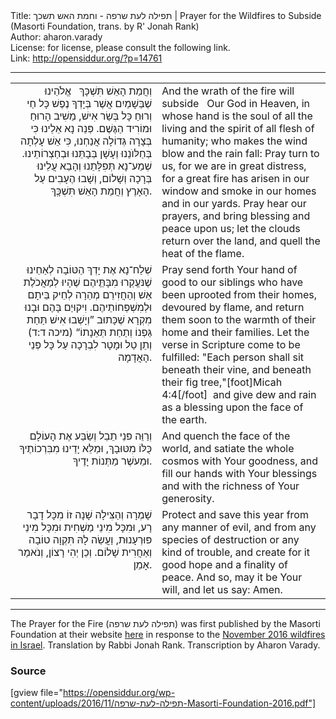 <html>
<head></head>
<body>
Title: תפילה לעת שרפה - וחמת האש תשכך | Prayer for the Wildfires to Subside (Masorti Foundation, trans. by R' Jonah Rank)<br />
Author: aharon.varady<br />
License: for license, please consult the following link.<br />
Link: <a href="http://opensiddur.org/?p=14761">http://opensiddur.org/?p=14761</a>
<p />
<hr />

<table style="margin-left: auto;margin-right: auto;">
<tbody>
<tr><td style="vertical-align:top;" width="46%">
<div class="liturgy" style="text-align: right;"><span lang="he">
וְחֲמַת הָאֵשׁ  תִּשְׁכָּךְ
&nbsp;
אֱלֹהֵינוּ שֶׁבַּשָׁמַיִם
אֲשֶׁר בְּיָדְךָ נֶפֶשׁ כָּל חַי
וְרוּחַ כָּל בְּשַׂר אִישׁ,
מַשִׁיב הָרוּחַ וּמוֹרִיד הַגֶּשֶׁם.
פְּנֵה נָא אֵלֵינוּ 
כִּי בְּצָרָה גְּדוֹלָה אֲנַחְנוּ,
כִּי אֵשׁ עָלְתָה בְּחַלּוֺנֵנוּ 
וְעָשָׁן בְּבָתֵּנוּ וּבְחַצְרוֹתֵינוּ.
שְׁמַע־נָא תְּפִלָּתֵנוּ 
וְהָבֵא עֲלֵינוּ בְּרָכָה וְשָׁלוֹם,
וְשָׁבוּ הֶעָבִים עַל הָאָרֶץ 
וְחֲמַת הָאֵשׁ תִּשְׁכְָּךְ.
</span></div></td>

<td style="vertical-align:top;" width="53%"><div class="english">
And the wrath of the fire will subside
&nbsp;
Our God in Heaven, 
in whose hand is the soul of all the living 
and the spirit of all flesh of humanity; 
who makes the wind blow and the rain fall: 
Pray turn to us, 
for we are in great distress, 
for a great fire has arisen in our window 
and smoke in our homes and in our yards. 
Pray hear our prayers, 
and bring blessing and peace upon us; 
let the clouds return over the land, 
and quell the heat of the flame. 
</div></td></tr>


<tr><td style="vertical-align:top;" width="46%">
<div class="liturgy" style="text-align: right;"><span lang="he">
שְׁלַח־נָא אֶת יָדְךְ הַטּוֹבָה 
לְאַחֵינוּ שֶׁנּעֱקְרוּ מִבָּתֵֶּיהֶם שֶׁהָיוּ
לְמַאֲכֹלֶת אֵשׁ 
וְהַחֲזִירֵם מְהֵרָה לְחֵיק בֵּיתָם 
וּלְמִשְׁפְּחוֹתֵיהֶם.
וִיקוּיַם בָּהֶם וּבָנוּ מִקְרָא שֶׁכָּתוּב
”וְיָשְׁבוּ אִישׁ תַּחַת גַּפְנוֹ 
וְתַחַת תְּאֵנָתוֹ“‏‏‏ <span class="citation">(מיכה ד:ד)</span>
 וְתֵן טַל וּמָטָר לִבְרָכָה 
 עַל כָּל פְּנֵי הָאֲדָמָה.
</span></div></td>

<td style="vertical-align:top;" width="53%"><div class="english">
Pray send forth Your hand of good 
to our siblings who have been uprooted from their homes, 
devoured by flame, 
and return them soon to the warmth of their home 
and their families. 
Let the verse in Scripture come to be fulfilled: 
"Each person shall sit beneath their vine, 
and beneath their fig tree,"[foot]Micah 4:4[/foot]&nbsp;
and give dew and rain 
as a blessing upon the face of the earth. 
</div></td></tr>


<tr><td style="vertical-align:top;" width="46%">
<div class="liturgy" style="text-align: right;"><span lang="he">
וְרַוֵּה פּנֵי תֵבֵל 
וְשַׂבַּע אֶת הָעוֹלָם כֻּלּוֹ מִטּוּבָךְ,
וּמַלֵּא יָדֵינוּ מִבִּרְכוֹתֶיךָ 
וּמֵעשֶׁר מַתְּנוֹת יָדֶיךָ.
</span></div></td>

<td style="vertical-align:top;" width="53%"><div class="english">
And quench the face of the world, 
and satiate the whole cosmos with Your goodness, 
and fill our hands with Your blessings 
and with the richness of Your generosity. 
</div></td></tr>


<tr><td style="vertical-align:top;" width="46%">
<div class="liturgy" style="text-align: right;"><span lang="he">
שָׁמְרָה וְהַצִּילָה שָׁנָה זוֹ מִכָּל דָבָר רָע,
וּמִכָּל מִינֵי מַשְׁחִית וּמִכָּל מִינֵי פּוּרְעָנוּת,
וַעֲשֵׂה לָהּ תִּקְוָה טוֹבָה וְאַחֲרִית שָׁלוֹם.
וְכֵן יְהִי רָצוֹן, וְנֹאמַר אָמֵן.
</span></div></td>

<td style="vertical-align:top;" width="53%"><div class="english">
Protect and save this year from any manner of evil, 
and from any species of destruction or any kind of trouble, 
and create for it good hope and a finality of peace. 
And so, may it be Your will, and let us say: Amen.
</div></td>
</tr>
</tbody></table>


<hr />
The Prayer for the Fire (תפילה לעת שרפה) was first published by the Masorti Foundation at their website <a href="http://www.masorti.org.il/page.php?pid=4222">here</a> in response to the <a href="https://en.wikipedia.org/wiki/November_2016_Israel_wildfires">November 2016 wildfires in Israel</a>. Translation by Rabbi Jonah Rank. Transcription by Aharon Varady. 


<h3>Source</h3>

[gview file="https://opensiddur.org/wp-content/uploads/2016/11/תפילה-לעת-שרפה-Masorti-Foundation-2016.pdf"]
</body>
</html>